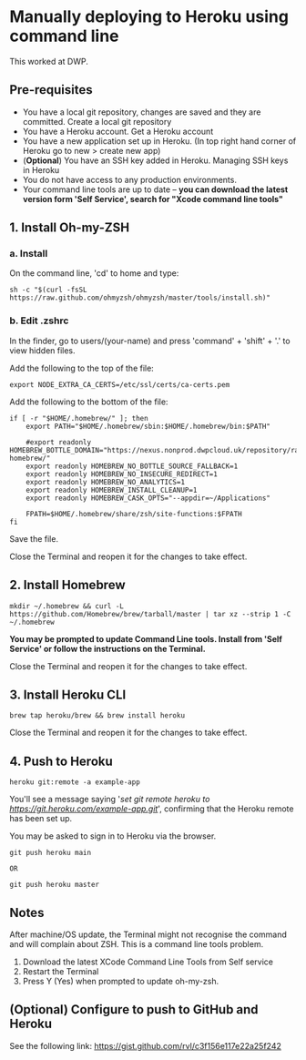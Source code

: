 # Manually deploying to Heroku using command line

This worked at DWP.

## Pre-requisites
- You have a local git repository, changes are saved and they are committed. Create a local git repository
- You have a Heroku account. Get a Heroku account
- You have a new application set up in Heroku. (In top right hand corner of Heroku go to new > create new app)
- (**Optional**) You have an SSH key added in Heroku. Managing SSH keys in Heroku
- You do not have access to any production environments.
- Your command line tools are up to date – **you can download the latest version form 'Self Service', search for "Xcode command line tools"**

## 1. Install Oh-my-ZSH

### a. Install

On the command line, 'cd' to home and type:

```
sh -c "$(curl -fsSL https://raw.github.com/ohmyzsh/ohmyzsh/master/tools/install.sh)"
```

### b. Edit .zshrc

In the finder, go to users/(your-name) and press 'command' + 'shift' +  '.' to
view hidden files.

Add the following to the top of the file:

```
export NODE_EXTRA_CA_CERTS=/etc/ssl/certs/ca-certs.pem
```

Add the following to the bottom of the file:

```
if [ -r "$HOME/.homebrew/" ]; then
    export PATH="$HOME/.homebrew/sbin:$HOME/.homebrew/bin:$PATH"

    #export readonly HOMEBREW_BOTTLE_DOMAIN="https://nexus.nonprod.dwpcloud.uk/repository/raw-homebrew/"
    export readonly HOMEBREW_NO_BOTTLE_SOURCE_FALLBACK=1
    export readonly HOMEBREW_NO_INSECURE_REDIRECT=1
    export readonly HOMEBREW_NO_ANALYTICS=1
    export readonly HOMEBREW_INSTALL_CLEANUP=1
    export readonly HOMEBREW_CASK_OPTS="--appdir=~/Applications"

    FPATH=$HOME/.homebrew/share/zsh/site-functions:$FPATH
fi
```
Save the file.

Close the Terminal and reopen it for the changes to take effect.

## 2. Install Homebrew

```
mkdir ~/.homebrew && curl -L https://github.com/Homebrew/brew/tarball/master | tar xz --strip 1 -C ~/.homebrew
```
**You may be prompted to update Command Line tools. Install from 'Self Service' or follow the instructions on the Terminal.**

Close the Terminal and reopen it for the changes to take effect.

## 3. Install Heroku CLI

```
brew tap heroku/brew && brew install heroku
```

Close the Terminal and reopen it for the changes to take effect.

## 4. Push to Heroku

```
heroku git:remote -a example-app
```

You'll see a message saying '*set git remote heroku to https://git.heroku.com/example-app.git*', confirming that the Heroku remote has been set up.

You may be asked to sign in to Heroku via the browser.

```
git push heroku main

OR

git push heroku master
```

## Notes

After machine/OS update, the Terminal might not recognise the command and will complain about ZSH. This is a command line tools problem.

1. Download the latest XCode Command Line Tools from Self service
2. Restart the Terminal
3. Press Y (Yes) when prompted to update oh-my-zsh.

## (Optional) Configure to push to GitHub and Heroku

See the following link:
https://gist.github.com/rvl/c3f156e117e22a25f242
